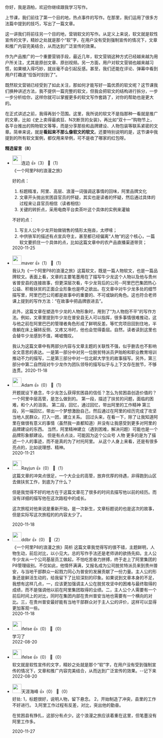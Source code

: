 你好，我是涵柏，欢迎你继续跟我学习写作。

上节课，我们前往了第一个目的地，热点事件的写作。在那里，我们运用了很多方法篇中提到的技巧，写出了一篇文章。

这一讲我们将前往另一个目的地，营销软文的写作。从定义上来说，软文就是软性宣传的文字，精妙之处就是那个“软”字，在用户没有受到强制宣传的情况下，文章和推广内容完美结合，从而达到广泛宣传的效果。

作为产品推广的一个重要营销手段，最近几年，软文营销这种方式已经越来越为用户所关注，尤其是原创文章、原创视频。另一方面，用户对软文营销也越来越习惯，如果植入得巧妙，就丝毫不会引起反感。甚至，我们还能在评论、弹幕中看到用户打趣道“恰饭时刻到了”。

既然软文营销已经受到了如此关注，那如何才能写好一篇优质的软文呢？这节课我们换种讲述方法，我不提供一篇完整的软文，但我会把软文的结构进行拆分，一步一步分析给你，这样你就可以掌握更多的软文写作套路了，对你的帮助也是更大的。

在正式讲述之前，我得再划个范围。这里，我所说的软文不是指那种一看就是推广的文章，比如《史上卖得最疯狂、N次断货的女装》，再比如“双十一”购物节上，各平台推出的购物软文等等，而是分享那些和品牌建设、人物包装等联系紧密的文章。简单来说，就是**看起来不那么像软文的软文**。还要特别说明的是，这节课中我提到的所有软文案例，都仅用来举例，可不是收了哪家的红包呀。
<div><strong>精选留言（8）</strong></div><ul>
<li><img src="https://static001.geekbang.org/account/avatar/00/15/3c/84/608f679b.jpg" width="30px"><span>连边</span> 👍（3） 💬（1）<div>《一个阿里P8的浪漫之旅》

好的点：
1. 标题精准，阿里、高层、浪漫一词强调这事情的回味，阿里品牌文化
2. 文章开头抛出贫困县官员的怀疑，其实也是读者的怀疑，然后通过具体的过程来让县官员相信（读者相信）
3. 关键的转折点，采用电商平台卖茶叶这个具体的实例来灌输

不好的点：
1. 写主人公牛少龙开始做销售的情形太拖沓，太啰嗦；
2. 中供铁军的描述有点宣兵夺主，甚至都已经偏离“人物”的这个核心，一篇软文要抓住一个具体的点，比如这篇文章中的农产品直播渠道带货；</div>2020-11-25</li><br/><li><img src="https://static001.geekbang.org/account/avatar/00/0f/f6/dd/e2069923.jpg" width="30px"><span>maver</span> 👍（1） 💬（1）<div>我认为《一个阿里P8的浪漫之旅》这篇软文，既是一篇人物软文，也是一篇品牌软文。表面上看，文章的主要笔墨用在了描写牛少龙这个人物以及他与贵州省普安县的连接故事，但更深层次看，牛少龙背后的公司--阿里巴巴集团热心公益、积极扶贫的正面企业形象也是呼之欲出。在文章中对牛少龙多处的细节描写里，阿里巴巴公司都是故事中的重要的、不可或缺的角色。这也符合老师课上提到的写作方法：“在故事中把品牌嵌进去”。

此外，这篇文章在塑造牛少龙的人物形象时，用到了“为人物抱不平”的写作方法。例如，文章里提到牛少龙在普安县无人可以指挥，很多事情很难推动，这与他之前在阿里巴巴的管理者角色形成了鲜明反差。等忙完项目回到住地，半夜躺在床上辗转反侧、又疼又冷时，他也会觉得委屈。自然，读者读到这里也会替牛少龙感到不值，唏嘘慨叹。

我认为这篇文章中有两部分内容与文章主题的关联性不强，似乎删去也不影响全文意思的表达。一是第一部分中对另一位脱贫特派员尹贻盼和职业教育培训推动不力的描写，二是第三部分中对一位北邮大学生的故事描写。另外，第三部分中第二自然段对牛少龙作为团队领导的描写似乎与上下文存在脱节，不够连贯。</div>2020-11-18</li><br/><li><img src="https://static001.geekbang.org/account/avatar/00/10/12/f7/e06bb47b.jpg" width="30px"><span>Adam</span> 👍（0） 💬（1）<div>开题就设下悬念，牛少龙怎么获得贫困县的信任？怎么为贫困县创造价值的？
一个阿里中层高管，是怎么做到的。
第一段，描述了扶贫的问题，面临的困难，和个人的沮丧。
第二段，回忆，通过回忆，带出阿里的工作精神
第三段，另一端回忆，带出一个梦想激励自己，然后通过在阿里的经历完成了攻坚当地人民群众，打入一团，建立关系。
回过头来，在看一下，除了让我知道阿里在做很有意义的事情（虽然我一直都知道）并没有让我感受到更多对阿里的品牌建设的东西。
当然，阿里精神建立（遇到困难，解决问题）可能也是一个品牌形象额建设。
但是有点点淡，可能因为这个公众号 人物 更多的是为了描述一个人的事迹，而不是真的为了衬托阿里。
从这个人身上来看，还是有很多亮点的，比如说理想、精神。</div>2020-11-21</li><br/><li><img src="https://static001.geekbang.org/account/avatar/00/0f/4c/12/f0c145d4.jpg" width="30px"><span>Rayjun</span> 👍（0） 💬（1）<div>这篇文章的冲突点很足，一个大企业的高管，放弃优厚的待遇，非得跑到山区去做扶贫工作，到底为了什么？

但是我觉得不好的地方在于这篇文章花了很多的时间去描写他以前的经历。而没有详细的描写他在这次路程中的成长。

这次旅程对他来说是重新开始，是一次新生，文章标题说的也是这次的故事，但是实际写这次旅程的的内容太少了。</div>2020-11-18</li><br/><li><img src="https://static001.geekbang.org/account/avatar/00/1c/f9/19/aa0cd2a9.jpg" width="30px"><span>ddbr</span> 👍（0） 💬（2）<div>《一个阿里P8的浪漫之旅》简析
这篇文章我觉得写的很不错，主题鲜明，人物生动，前后对比，以小见大。总的写作手法还是老师讲的欲扬先抑。主人公牛少龙从一个公司基层员工做起，不怕吃苦奋力拼搏，终于走上了阿里集团的P8管理级别。不仅如此，他情怀满满，又报名成为公司脱贫特派员来到贵州普安，与当地干部群众一起戮力同心为普安的发展贡献了一份力量。主人公的形象还是鲜活生动的，给我留下了比较深刻的印象。如果说到文章本身的不足，我想有这样几点，一，应该更加强调主人公在脱贫攻坚中的困难与最终取得的成绩，而不是强调他以前在阿里集团取得的业绩。二，主人公个人需要有一个前后时间上的对比，同时在集团内部在贵州普安当地也需要有一个横向的对比。三，在贵州普安最好能有当地干部群众对于主人公的评价，这样可以显得更加客观一些。</div>2020-11-18</li><br/><li><img src="https://static001.geekbang.org/account/avatar/00/26/eb/d7/90391376.jpg" width="30px"><span>ifelse</span> 👍（0） 💬（0）<div>学习了</div>2022-08-20</li><br/><li><img src="https://static001.geekbang.org/account/avatar/00/26/eb/d7/90391376.jpg" width="30px"><span>ifelse</span> 👍（0） 💬（0）<div>软文就是软性宣传的文字，精妙之处就是那个“软”字，在用户没有受到强制宣传的情况下，文章和推广内容完美结合，从而达到广泛宣传的效果。--记下来</div>2022-08-20</li><br/><li><img src="https://static001.geekbang.org/account/avatar/00/12/63/9f/a6edd37e.jpg" width="30px"><span>天涯海峰</span> 👍（0） 💬（0）<div>好处:
1，标题很好，说明人物，留下悬念。
2，开始制造了冲突，县里的工作不好进行。
3,阿里工作过程有反差，对比，突出他的勤奋。

在贫困县有挣扎，这部分有点少。这个浪漫之旅应该着重在这里，但笔墨没有阿里工作多。</div>2020-11-27</li><br/>
</ul>